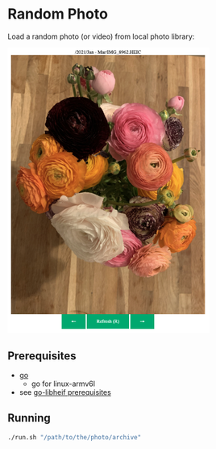 # Random Photo

Load a random photo (or video) from local photo library:

<img src="example.png" alt="example" width="400"/>

## Prerequisites

- [go](https://go.dev/doc/install)
   - go for linux-armv6l
- see [go-libheif prerequisites](https://github.com/MaestroError/go-libheif?tab=readme-ov-file#prerequisites)

## Running

```bash
./run.sh "/path/to/the/photo/archive"
```
